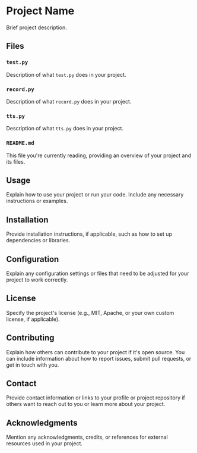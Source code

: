# Project Name

Brief project description.

## Files

### `test.py`

Description of what `test.py` does in your project.

### `record.py`

Description of what `record.py` does in your project.

### `tts.py`

Description of what `tts.py` does in your project.

### `README.md`

This file you're currently reading, providing an overview of your project and its files.

## Usage

Explain how to use your project or run your code. Include any necessary instructions or examples.

## Installation

Provide installation instructions, if applicable, such as how to set up dependencies or libraries.

## Configuration

Explain any configuration settings or files that need to be adjusted for your project to work correctly.

## License

Specify the project's license (e.g., MIT, Apache, or your own custom license, if applicable).

## Contributing

Explain how others can contribute to your project if it's open source. You can include information about how to report issues, submit pull requests, or get in touch with you.

## Contact

Provide contact information or links to your profile or project repository if others want to reach out to you or learn more about your project.

## Acknowledgments

Mention any acknowledgments, credits, or references for external resources used in your project.

